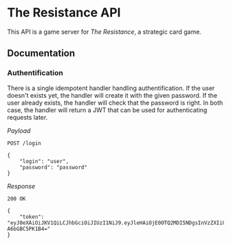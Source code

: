# The Resistance API

This API is a game server for _The Resistance_, a strategic card game.

## Documentation

### Authentification

There is a single idempotent handler handling authentification. If the user
doesn't exists yet, the handler will create it with the given password. If the
user already exists, the handler will check that the password is right. In both
case, the handler will return a JWT that can be used for authenticating
requests later.

*Payload*

```
POST /login

{
	"login": "user",
	"password": "password"
}
```

*Response*

```
200 OK

{
	"token": "eyJ0eXAiOiJKV1QiLCJhbGciOiJIUzI1NiJ9.eyJleHAiOjE0OTQ2MDI5NDgsInVzZXIiOiJlbHdpbmFyIn0=.xk_7Dz5wBhxNn_Eb08JVhSoXmIos74-A6bGBC5PK1B4="
}
```
